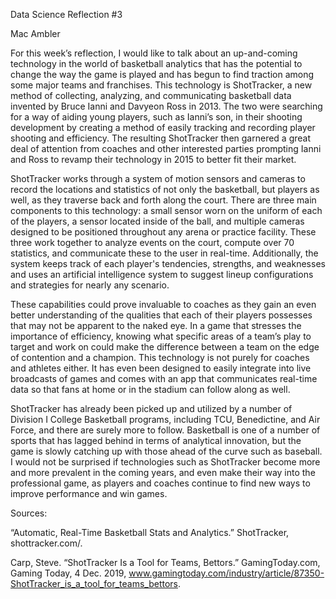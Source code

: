 Data Science Reflection #3

Mac Ambler

For this week’s reflection, I would like to talk about an up-and-coming technology in the world of basketball analytics that has the potential to change the way the game is played and has begun to find traction among some major teams and franchises. This technology is ShotTracker, a new method of collecting, analyzing, and communicating basketball data invented by Bruce Ianni and Davyeon Ross in 2013. The two were searching for a way of aiding young players, such as Ianni’s son, in their shooting development by creating a method of easily tracking and recording player shooting and efficiency. The resulting ShotTracker then garnered a great deal of attention from coaches and other interested parties prompting Ianni and Ross to revamp their technology in 2015 to better fit their market.

ShotTracker works through a system of motion sensors and cameras to record the locations and statistics of not only the basketball, but players as well, as they traverse back and forth along the court. There are three main components to this technology: a small sensor worn on the uniform of each of the players, a sensor located inside of the ball, and multiple cameras designed to be positioned throughout any arena or practice facility. These three work together to analyze events on the court, compute over 70 statistics, and communicate these to the user in real-time. Additionally, the system keeps track of each player's tendencies, strengths, and weaknesses and uses an artificial intelligence system to suggest lineup configurations and strategies for nearly any scenario.

These capabilities could prove invaluable to coaches as they gain an even better understanding of the qualities that each of their players possesses that may not be apparent to the naked eye. In a game that stresses the importance of efficiency, knowing what specific areas of a team’s play to target and work on could make the difference between a team on the edge of contention and a champion. This technology is not purely for coaches and athletes either. It has even been designed to easily integrate into live broadcasts of games and comes with an app that communicates real-time data so that fans at home or in the stadium can follow along as well.

ShotTracker has already been picked up and utilized by a number of Division I College Basketball programs, including TCU, Benedictine, and Air Force, and there are surely more to follow. Basketball is one of a number of sports that has lagged behind in terms of analytical innovation, but the game is slowly catching up with those ahead of the curve such as baseball. I would not be surprised if technologies such as ShotTracker become more and more prevalent in the coming years, and even make their way into the professional game, as players and coaches continue to find new ways to improve performance and win games.

Sources:

“Automatic, Real-Time Basketball Stats and Analytics.” ShotTracker, shottracker.com/. 

Carp, Steve. “ShotTracker Is a Tool for Teams, Bettors.” GamingToday.com, Gaming Today, 4 Dec. 2019, www.gamingtoday.com/industry/article/87350-ShotTracker_is_a_tool_for_teams_bettors. 
